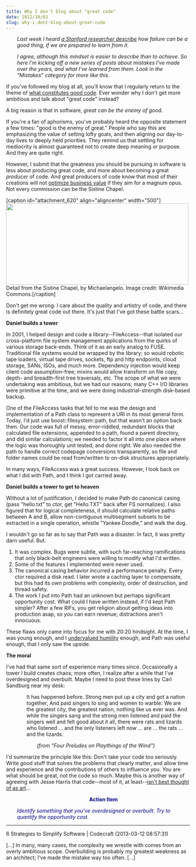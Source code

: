 ```yaml
---
title: Why I don't blog about "great code"
date: 2012/10/03
slug: why-i-dont-blog-about-great-code
---
```


<p style="text-align:left;padding-left:30px;"><em>Last week I heard <a href="http://ttbook.org/book/carol-dweck-psychology-failure-and-success" target="_blank">a Stanford researcher describe</a> how failure can be a good thing, if we are prepared to learn from it.</em></p>
<p style="padding-left:30px;"><em>I agree, although this mindset is easier to describe than to achieve. So here I'm kicking off a new series of posts about mistakes I've made over the years, and what I've learned from them. Look in the "Mistakes" category for more like this.</em></p>
If you've followed my blog at all, you'll know that I regularly return to the theme of <a href="/category/good-code/" target="_blank">what constitutes good code</a>. Ever wonder why I don't get more ambitious and talk about "great code" instead?

A big reason is that in software, <em>great can be the enemy of good</em>.

If you're a fan of aphorisms, you've probably heard the opposite statement a few times: "good is the enemy of great." People who say this are emphasizing the value of setting lofty goals, and then aligning our day-to-day lives to deeply held priorities. They remind us that settling for mediocrity is almost guaranteed not to create deep meaning or purpose. And they are quite right.

However, I submit that the greatness you should be pursuing in software is less about producing great code, and more about becoming a great <em>producer</em> of code. And great producers of code know that most of their creations will not <a title="Good Code Is Optimized" href="/2012/08/27/good-code-is-optimized/" target="_blank">optimize business value</a> if they aim for a magnum opus. Not every commission can be the Sistine Chapel.

[caption id="attachment_620" align="aligncenter" width="500"]<a href="http://en.wikipedia.org/wiki/File:Creaci%C3%B3n_de_Ad%C3%A1n_(Miguel_%C3%81ngel).jpg"><img class="size-full wp-image-620" title="Screen Shot 2012-10-02 at 10.10.04 PM" src="http://codecraft.co/wp-content/uploads/2012/10/screen-shot-2012-10-02-at-10-10-04-pm.png" alt="" width="500" height="222" /></a> Detail from the Sistine Chapel, by Michaelangelo. Image credit: Wikimedia Commons.[/caption]

Don't get me wrong. I care about the quality and artistry of code, and there is definitely great code out there. It's just that I've got these battle scars...

<strong>Daniel builds a tower</strong>

In 2001, I helped design and code <!--more-->a library--FileAccess--that isolated our cross-platform file system management applications from the quirks of various storage back-ends. Think of it as an early analog to FUSE. Traditional file systems would be wrapped by the library; so would robotic tape loaders, virtual tape drives, sockets, ftp and http endpoints, cloud storage, SANs, ISOs, and much more. Dependency injection would keep client code assumption-free; mixins would allow transform on file copy, depth- and breadth-first tree traversals, etc. The scope of what we were undertaking was ambitious, but we had our reasons; many C++ I/O libraries were primitive at the time, and we were doing industrial-strength disk-based backup.

One of the FileAccess tasks that fell to me was the design and implementation of a Path class to represent a URI in its most general form. Today, I'd just use boost::filesystem::path, but that wasn't an option back then. Our code was full of messy, error-riddled, redundant blocks that calculated file extensions, appended to a path, found a parent directory, and did similar calculations; we needed to factor it all into one place where the logic was thoroughly unit tested, and done right. We also needed the path to handle correct codepage conversions transparently, so file and folder names could be read from/written to on-disk structures appropriately.

In many ways, FileAccess was a great success. However, I look back on what I did with Path, and I think I got carried away.

<strong>Daniel builds a tower to get to heaven</strong>

Without a lot of justification, I decided to make Path do canonical casing (pass "hello.txt" to ctor, get "Hello.TXT" back after FS normalizes). I also figured that for logical completeness, it should calculate relative paths between A and B, allow non-contiguous multisegment subsets to be extracted in a single operation, whistle "Yankee Doodle," and walk the dog.

I wouldn't go so far as to say that Path was a disaster. In fact, it was pretty darn useful. But:
<ol>
	<li>It was complex. Bugs were subtle, with such far-reaching ramifications that only black-belt engineers were willing to modify what I'd written.</li>
	<li>Some of the features I implemented were never used.</li>
	<li>The canonical casing behavior incurred a performance penalty. Every ctor required a disk read. I later wrote a caching layer to compensate, but this had its own problems with complexity, order of destruction, and thread safety.</li>
	<li>The work I put into Path had an unknown but perhaps significant opportunity cost. What could I have written instead, if I'd kept Path simpler? After a few RIFs, you get religion about getting ideas into production asap, so you can earn revenue; distractions aren't innocuous.</li>
</ol>
These flaws only came into focus for me with 20:20 hindsight. At the time, I was young enough, and I <a title="Humility" href="/2012/10/01/humility/">undervalued humility</a> enough, and Path was useful enough, that I only saw the upside.

<strong>The moral</strong>

I've had that same sort of experience many times since. Occasionally a tower I build creates chaos; more often, I realize after a while that I've overdesigned and overbuilt. Maybe I need to post these lines by Carl Sandburg near my desk:
<p style="margin-left:4em;">It has happened before.
Strong men put up a city and got a nation together,
And paid singers to sing and women
to warble: We are the greatest city,
the greatest nation,
nothing like us ever was.
And while the singers sang
and the strong men listened
and paid the singers well
and felt good about it all,
there were rats and lizards who listened
… and the only listeners left now
… are … the rats … and the lizards.</p>
<p style="margin-left:6em;font-style:italic;">(from "Four Preludes on Playthings of the Wind")</p>
I'd summarize the principle like this: Don't take your code too seriously. Write good stuff that solves the problems that clearly matter, and allow time and experience and the contributions of others to influence you. <em>You</em> are what should be great, not the code so much. Maybe this is another way of agreeing with Jesse Harris that code--most of it, at least--<a title="Code Isn’t Art" href="/2012/09/23/code-isnt-art/" target="_blank">isn't best thought of as art</a>...
<p style="padding-left:30px;text-align:center;"><strong><span style="color:#000080;">Action Item</span></strong></p>
<p style="padding-left:30px;"><em><span style="color:#000080;">Identify something that you've overdesigned or overbuilt. Try to quantify the opportunity cost.</span></em></p>

---

6 Strategies to Simplify Software | Codecraft (2013-03-12 08:57:31)

[...] In many, many cases, the complexity we wrestle with comes from an overly ambitious scope. Overbuilding is probably my greatest weakness as an architect; I’ve made the mistake way too often. [...]